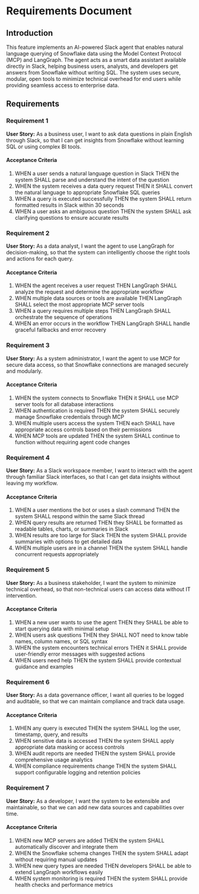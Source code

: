 # Requirements Document

## Introduction

This feature implements an AI-powered Slack agent that enables natural language querying of Snowflake data using the Model Context Protocol (MCP) and LangGraph. The agent acts as a smart data assistant available directly in Slack, helping business users, analysts, and developers get answers from Snowflake without writing SQL. The system uses secure, modular, open tools to minimize technical overhead for end users while providing seamless access to enterprise data.

## Requirements

### Requirement 1

**User Story:** As a business user, I want to ask data questions in plain English through Slack, so that I can get insights from Snowflake without learning SQL or using complex BI tools.

#### Acceptance Criteria

1. WHEN a user sends a natural language question in Slack THEN the system SHALL parse and understand the intent of the question
2. WHEN the system receives a data query request THEN it SHALL convert the natural language to appropriate Snowflake SQL queries
3. WHEN a query is executed successfully THEN the system SHALL return formatted results in Slack within 30 seconds
4. WHEN a user asks an ambiguous question THEN the system SHALL ask clarifying questions to ensure accurate results

### Requirement 2

**User Story:** As a data analyst, I want the agent to use LangGraph for decision-making, so that the system can intelligently choose the right tools and actions for each query.

#### Acceptance Criteria

1. WHEN the agent receives a user request THEN LangGraph SHALL analyze the request and determine the appropriate workflow
2. WHEN multiple data sources or tools are available THEN LangGraph SHALL select the most appropriate MCP server tools
3. WHEN a query requires multiple steps THEN LangGraph SHALL orchestrate the sequence of operations
4. WHEN an error occurs in the workflow THEN LangGraph SHALL handle graceful fallbacks and error recovery

### Requirement 3

**User Story:** As a system administrator, I want the agent to use MCP for secure data access, so that Snowflake connections are managed securely and modularly.

#### Acceptance Criteria

1. WHEN the system connects to Snowflake THEN it SHALL use MCP server tools for all database interactions
2. WHEN authentication is required THEN the system SHALL securely manage Snowflake credentials through MCP
3. WHEN multiple users access the system THEN each SHALL have appropriate access controls based on their permissions
4. WHEN MCP tools are updated THEN the system SHALL continue to function without requiring agent code changes

### Requirement 4

**User Story:** As a Slack workspace member, I want to interact with the agent through familiar Slack interfaces, so that I can get data insights without leaving my workflow.

#### Acceptance Criteria

1. WHEN a user mentions the bot or uses a slash command THEN the system SHALL respond within the same Slack thread
2. WHEN query results are returned THEN they SHALL be formatted as readable tables, charts, or summaries in Slack
3. WHEN results are too large for Slack THEN the system SHALL provide summaries with options to get detailed data
4. WHEN multiple users are in a channel THEN the system SHALL handle concurrent requests appropriately

### Requirement 5

**User Story:** As a business stakeholder, I want the system to minimize technical overhead, so that non-technical users can access data without IT intervention.

#### Acceptance Criteria

1. WHEN a new user wants to use the agent THEN they SHALL be able to start querying data with minimal setup
2. WHEN users ask questions THEN they SHALL NOT need to know table names, column names, or SQL syntax
3. WHEN the system encounters technical errors THEN it SHALL provide user-friendly error messages with suggested actions
4. WHEN users need help THEN the system SHALL provide contextual guidance and examples

### Requirement 6

**User Story:** As a data governance officer, I want all queries to be logged and auditable, so that we can maintain compliance and track data usage.

#### Acceptance Criteria

1. WHEN any query is executed THEN the system SHALL log the user, timestamp, query, and results
2. WHEN sensitive data is accessed THEN the system SHALL apply appropriate data masking or access controls
3. WHEN audit reports are needed THEN the system SHALL provide comprehensive usage analytics
4. WHEN compliance requirements change THEN the system SHALL support configurable logging and retention policies

### Requirement 7

**User Story:** As a developer, I want the system to be extensible and maintainable, so that we can add new data sources and capabilities over time.

#### Acceptance Criteria

1. WHEN new MCP servers are added THEN the system SHALL automatically discover and integrate them
2. WHEN the Snowflake schema changes THEN the system SHALL adapt without requiring manual updates
3. WHEN new query types are needed THEN developers SHALL be able to extend LangGraph workflows easily
4. WHEN system monitoring is required THEN the system SHALL provide health checks and performance metrics